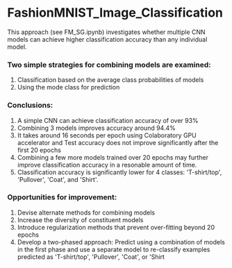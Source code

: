 # FashionMNIST_Image_Classification
This approach (see FM_SG.ipynb) investigates whether multiple CNN models can achieve higher classification accuracy than any individual model.

### Two simple strategies for combining models are examined:
1. Classification based on the average class probabilities of models
2. Using the mode class for prediction

### Conclusions:
1. A simple CNN can achieve classification accuracy of over 93%
2. Combining 3 models improves accuracy around 94.4%
3. It takes around 16 seconds per epoch using Colaboratory GPU accelerator and Test accuracy does not improve significantly after the first 20 epochs
4. Combining a few more models trained over 20 epochs may further improve classification accuracy in a resonable amount of time.
5. Classification accuracy is significantly lower for 4 classes: 'T-shirt/top', 'Pullover', 'Coat', and 'Shirt'.

### Opportunities for improvement:
1. Devise alternate methods for combining models
2. Increase the diversity of constituent models
3. Introduce regularization methods that prevent over-fitting beyond 20 epochs
4. Develop a two-phased approach: Predict using a combination of models in the first phase and use a separate model to re-classify examples
predicted as 'T-shirt/top', 'Pullover', 'Coat', or 'Shirt
